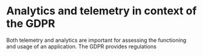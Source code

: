 Analytics and telemetry in context of the GDPR
====

Both telemetry and analytics are important for assessing the functioning and usage of an application. The GDPR provides regulations 